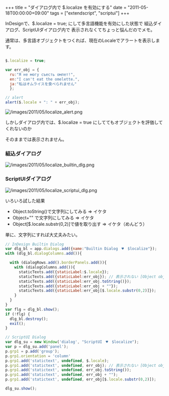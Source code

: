 +++
title = "ダイアログ内で $.localize を有効にする"
date = "2011-05-18T00:00:00+09:00"
tags = ["extendscript", "scriptui"]
+++

InDesignで、$.localize = true; にして多言語機能を有効にした状態で
組込ダイアログ、ScriptUIダイアログ内で 表示されなくてちょっと悩んだのでメモ。

通常は、多言語オブジェクトをつくれば、現在のLocaleでアラートを表示します。

```js

$.localize = true;

var err_obj = {
  ru:"Я не могу съесть омлет!",
  en:"I can't eat the omelette.",
  ja:"私はオムライスを食べられません"
  };

// alert
alert($.locale + ": " + err_obj);
```

![/images/2011/05/localize_alert.png](/images/2011/05/localize_alert.png)

しかしダイアログ内では、$.localize = true にしててもオブジェクトを評価してくれないのか

そのままでは表示されません。

### 組込ダイアログ

![/images/2011/05/localize_builtin_dlg.png](/images/2011/05/localize_builtin_dlg.png)

### ScriptUIダイアログ

![/images/2011/05/localize_scriptui_dlg.png](/images/2011/05/localize_scriptui_dlg.png)

いろいろ試した結果

- Object.toString()で文字列にしてみる => イケタ
- Object+"" で文字列にしてみる => イケタ
- Object[$.locale.substr(0,2)]で値を取り出す => イケタ（めんどう）

単に、文字列にすれば大丈夫みたい。

```js
// InDesign Builtin Dialog
var dlg_bl = app.dialogs.add({name:"Builtin Dialog　♥　$localize"});
with (dlg_bl.dialogColumns.add()){

  with (dialogRows.add().borderPanels.add()){
    with (dialogColumns.add()){
      staticTexts.add({staticLabel:$.locale});
      staticTexts.add({staticLabel:err_obj}); // 表示されない [Object object]
      staticTexts.add({staticLabel:err_obj.toString()});
      staticTexts.add({staticLabel:err_obj + ""});
      staticTexts.add({staticLabel:err_obj[$.locale.substr(0,2)]});
    }
  }
}
var flg = dlg_bl.show();
if (!flg) {
  dlg_bl.destroy();
  exit();
}

// ScriptUI Dialog
var dlg_su = new Window('dialog', "ScriptUI　♥　$localize");
var p = dlg_su.add('panel');
p.grp1 = p.add('group');
p.grp1.orientation = 'column'
p.grp1.add('statictext', undefined, $.locale);
p.grp1.add('statictext', undefined, err_obj); // 表示されない [Object object]
p.grp1.add('statictext', undefined, err_obj.toString());
p.grp1.add('statictext', undefined, err_obj + "");
p.grp1.add('statictext', undefined, err_obj[$.locale.substr(0,2)]);

dlg_su.show();
```